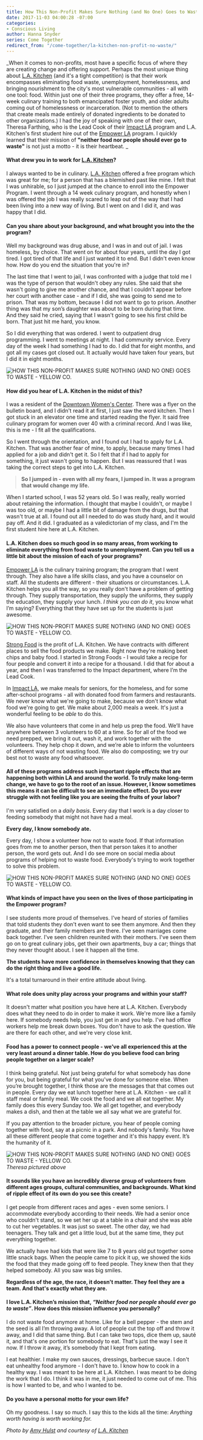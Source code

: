 ```yaml
---
title: How This Non-Profit Makes Sure Nothing (and No One) Goes to Waste
date: 2017-11-03 04:00:28 -07:00
categories:
- Conscious Living
author: Hanna Snyder
series: Come Together
redirect_from: "/come-together/la-kitchen-non-profit-no-waste/"
---
```


_When it comes to non-profits, most have a specific focus of where they are creating change and offering support. Perhaps the most unique thing about [L.A. Kitchen](http://www.lakitchen.org/) (and it's a tight competition) is that their work encompasses eliminating food waste, unemployment, homelessness, and bringing nourishment to the city's most vulnerable communities - all with one tool: food. Within just one of their three programs, they offer a free, 14-week culinary training to both emancipated foster youth, and older adults coming out of homelessness or incarceration. (Not to mention the others that create meals made entirely of donated ingredients to be donated to other organizations.) I had the joy of speaking with one of their own, Theresa Farthing, who is the Lead Cook of their [Impact LA](http://www.lakitchen.org/impact-la/) program and L.A. Kitchen's first student hire out of the [Empower LA](http://www.lakitchen.org/empower-la/) program. I quickly learned that their mission of **"neither food nor people should ever go to waste"** is not just a motto - it is their heartbeat. _

#### **What drew you in to work for [L.A. Kitchen](http://www.lakitchen.org/)?**

I always wanted to be in culinary. [L.A. Kitchen](http://www.lakitchen.org/) offered a free program which was great for me; for a person that has a blemished past like mine. I felt that I was unhirable, so I just jumped at the chance to enroll into the Empower Program. I went through a 14 week culinary program, and honestly when I was offered the job I was really scared to leap out of the way that I had been living into a new way of living. But I went on and I did it, and was happy that I did.

#### **Can you share about your background, and what brought you into the the program?**

Well my background was drug abuse, and I was in and out of jail. I was homeless, by choice. That went on for about four years, until the day I got tired. I got tired of that life and I just wanted it to end. But I didn't even know how. How do you end the situation that you're in?

The last time that I went to jail, I was confronted with a judge that told me I was the type of person that wouldn't obey any rules. She said that she wasn't going to give me another chance, and that I couldn't appear before her court with another case - and if I did, she was going to send me to prison. That was my bottom, because I did not want to go to prison. Another thing was that my son’s daughter was about to be born during that time. And they said he cried, saying that I wasn't going to see his first child be born. That just hit me hard, you know.

So I did everything that was ordered. I went to outpatient drug programming. I went to meetings at night. I had community service. Every day of the week I had something I had to do. I did that for eight months, and got all my cases got closed out. It actually would have taken four years, but I did it in eight months.

![HOW THIS NON-PROFIT MAKES SURE NOTHING (AND NO ONE) GOES TO WASTE - YELLOW CO. ](https://yellow-blog-images.imgix.net/2017/11/DSC_55046761disco.jpg)

#### **How did you hear of L.A. Kitchen in the midst of this?**

I was a resident of the [Downtown Women's Center](http://www.downtownwomenscenter.org/). There was a flyer on the bulletin board, and I didn't read it at first, I just saw the word kitchen. Then I got stuck in an elevator one time and started reading the flyer. It said free culinary program for women over 40 with a criminal record. And I was like, this is me - I fit all the qualifications.

So I went through the orientation, and I found out I had to apply for L.A. Kitchen. That was another fear of mine, to apply, because many times I had applied for a job and didn't get it. So I felt that if I had to apply for something, it just wasn't going to happen. But I was reassured that I was taking the correct steps to get into L.A. Kitchen.

> **So I jumped in - even with all my fears, I jumped in. It was a program that would change my life.**

When I started school, I was 52 years old. So I was really, really worried about retaining the information. I thought that maybe I couldn't, or maybe I was too old, or maybe I had a little bit of damage from the drugs, but that wasn't true at all. I found out all I needed to do was study hard, and it would pay off. And it did. I graduated as a valedictorian of my class, and I'm the first student hire here at L.A. Kitchen.

#### **L.A. Kitchen does so much good in so many areas, from working to eliminate everything from food waste to unemployment. Can you tell us a little bit about the mission of each of your programs?**

[Empower LA](http://www.lakitchen.org/empower-la/) is the culinary training program; the program that I went through. They also have a life skills class, and you have a counselor on staff. All the students are different - their situations or circumstances. L.A. Kitchen helps you all the way, so you really don't have a problem of getting through. They supply transportation, they supply the uniforms, they supply the education, they supply your lunch. _I think you can do it_, you know what I’m saying? Everything that they have set up for the students is just awesome.

![HOW THIS NON-PROFIT MAKES SURE NOTHING (AND NO ONE) GOES TO WASTE - YELLOW CO. ](https://yellow-blog-images.imgix.net/2017/11/36599923662_d6bbd6217a_k-1.jpg)

[Strong Food](http://www.lakitchen.org/strong-food/) is the profit of L.A. Kitchen. We have contracts with different places to sell the food products we make. Right now they're making beet chips and baby food. I started in Strong Foods - I would take a recipe for four people and convert it into a recipe for a thousand. I did that for about a year, and then I was transferred to the Impact department, where I’m the Lead Cook.

In [Impact LA](http://www.lakitchen.org/impact-la/), we make meals for seniors, for the homeless, and for some after-school programs - all with donated food from farmers and restaurants. We never know what we're going to make, because we don't know what food we're going to get. We make about 2,000 meals a week. It's just a wonderful feeling to be _able_ to do this.

We also have volunteers that come in and help us prep the food. We’ll have anywhere between 3 volunteers to 60 at a time. So for all of the food we need prepped, we bring it out, wash it, and work together with the volunteers. They help chop it down, and we’re able to inform the volunteers of different ways of not wasting food. We also do composting; we try our best not to waste any food whatsoever.

#### **All of these programs address such important ripple effects that are happening both within LA and around the world. To truly make long-term change, we have to go to the root of an issue. However, I know sometimes this means it can be difficult to see an immediate effect. Do you ever struggle with not feeling like you are seeing the fruits of your labor?**

I'm very satisfied on a _daily basis_. Every day that I work is a day closer to feeding somebody that might not have had a meal.

**Every day, I know somebody ate.**

Every day, I show a volunteer how not to waste food. If that information goes from me to another person, then that person takes it to another person, the word gets out. And I do see more on social media about programs of helping not to waste food. Everybody's trying to work together to solve this problem.

![HOW THIS NON-PROFIT MAKES SURE NOTHING (AND NO ONE) GOES TO WASTE - YELLOW CO. ](https://yellow-blog-images.imgix.net/2017/11/LA-Kitchen-culinary-school-graduates-megan-witt-photo-76.jpg)

#### **What kinds of impact have you seen on the lives of those participating in the Empower program?**

I see students more proud of themselves. I've heard of stories of families that told students they don't even want to see them anymore. And then they graduate, and their family members are there. I've seen marriages come back together. I've seen children reunited with their mothers. I've seen them go on to great culinary jobs, get their own apartments, buy a car; things that they never thought about. I see it happen all the time.

**The students have more confidence in themselves knowing that they can do the right thing and live a good life.**

It's a total turnaround in their entire attitude about living.

#### **What role does unity play across your programs and within your staff?**

It doesn't matter what position you have here at L.A. Kitchen. Everybody does what they need to do in order to make it work. We're more like a family here. If somebody needs help, you just get in and you help. I've had office workers help me break down boxes. You don't have to ask the question. We are there for each other, and we're very close knit.

#### **Food has a power to connect people - we’ve all experienced this at the very least around a dinner table. How do you believe food can bring people together on a larger scale?**

I think being grateful. Not just being grateful for what somebody has done for you, but being grateful for what you've done for someone else. When you’re brought together, I think those are the messages that that comes out in people. Every day we eat lunch together here at L.A. Kitchen - we call it staff meal or family meal. We cook the food and we all eat together. My family does this every Sunday too. We all get together, and everybody makes a dish, and then at the table we all say what we are grateful for.

If you pay attention to the broader picture, you hear of people coming together with food, say at a picnic in a park. And nobody's family. You have all these different people that come together and it's this happy event. It’s the humanity of it.

![HOW THIS NON-PROFIT MAKES SURE NOTHING (AND NO ONE) GOES TO WASTE - YELLOW CO. ](https://yellow-blog-images.imgix.net/2017/11/LA-Kitchen-culinary-school-graduates-megan-witt-photo-88-1-2.jpg)_Theresa pictured above_

#### **It sounds like you have an incredibly diverse group of volunteers from different ages groups, cultural communities, and backgrounds. What kind of ripple effect of its own do you see this create?**

I get people from different races and ages - even some seniors. I accommodate everybody according to their needs. We had a senior once who couldn't stand, so we set her up at a table in a chair and she was able to cut her vegetables. It was just so sweet. The other day, we had teenagers. They talk and get a little loud, but at the same time, they put everything together.

We actually have had kids that were like 7 to 8 years old put together some little snack bags. When the people came to pick it up, we showed the kids the food that they made going off to feed people. They knew then that they helped somebody. All you saw was big smiles.

**Regardless of the age, the race, it doesn't matter. They feel they are a team. And that's exactly what they are.**

#### I love L.A. Kitchen’s mission that, *“Neither food nor people should ever go to waste”*. How does this mission influence you personally?

I do not waste food anymore at home. Like for a bell pepper - the stem and the seed is all I’m throwing away. A lot of people cut the top off and throw it away, and I did that same thing. But I can take two tops, dice them up, sauté it, and that's one portion for somebody to eat. That's just the way I see it now. If I throw it away, it’s somebody that I kept from eating.

I eat healthier. I make my own sauces, dressings, barbecue sauce. I don't eat unhealthy food anymore - I don't have to. I know how to cook in a healthy way. I was meant to be here at L.A. Kitchen. I was meant to be doing the work that I do. I think it was in me, it just needed to come out of me. This is how I wanted to be, and who I wanted to be.

#### **Do you have a personal motto for your own life?**

Oh my goodness. I say so much. I say this to the kids all the time: _Anything worth having is worth working for._

_Photo by [Amy Hulst](https://www.instagram.com/amyhulstforpresident/) and courtesy of [L.A. Kitchen](http://www.lakitchen.org/)_
